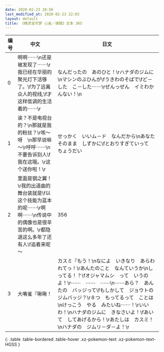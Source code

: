 ```yaml
---
date: 2020-02-23 20:56
last_modified_at: 2020-02-23 22:03
layout: default
title: 《精灵宝可梦 心金／魂银》文本 365
---
```

| 编号 | 中文 | 日文 |
| ---- | ---- | ---- |
| 0 | 啊啊⋯⋯\n还是被发现了⋯⋯\r我已经在华丽的聚光灯下活够了。\f为了远离众人的视线,\f才这样低调的生活着的⋯⋯\r | なんだったの　あのひと！\rハナダのジムに\nマシンのぶひんが\fうきわのそばで\fど－した　こ－した⋯⋯\rぜんっぜん　イミわかんない！\n |
| 1 | 诶？不是电视台的？\n那就是我的粉丝？\r咳～呀　\n那早说嘛～\r呼呼⋯⋯\n不要告诉别人\f我在这哦。\r这个送你啦！\r | せっかく　いいム－ド　なんだから\nあなた　そのまま　しずかに\fとおりすぎていって　ちょうだい |
| 2 | 里面是钢之翼！\r我的出道曲的舞台装就是\f以这个技能为蓝本的呢⋯⋯\r啊啊⋯⋯\n传说中的偶像也是很辛苦的啊。\r都隐退这么多年了还有人\f追着来呢～ | 356 |
| 3 | 大嘴雀『啾啾！ | カスミ『もう！\nなによ　いきなり　あらわれてっ！\rあんたのこと　なんていうか\nしってる！？\fオジャマムシ　って　いうのよ！\r⋯⋯　⋯⋯　⋯⋯\n⋯⋯あら？　あんたの　バッジって\fもしかして　ジョウトのジムバッジ？\r８つ　もってるって　ことは\nけっこう　やる　みたいね⋯⋯！\rいいわ！\nハナダのジムに　きなさいよ！\fあいて　してあげるから！\rあたしは　カスミ！\nハナダの　ジムリ－ダ－よ！\r |
{: .table .table-bordered .table-hover .xz-pokemon-text .xz-pokemon-text-HGSS }